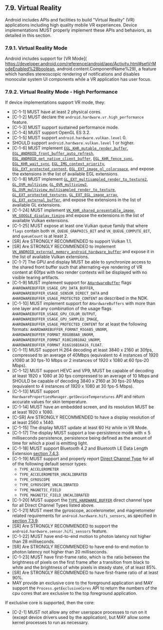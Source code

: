 ## 7.9\. Virtual Reality

Android includes APIs and facilities to build "Virtual Reality" (VR)
applications including high quality mobile VR experiences. Device
implementations MUST properly implement these APIs and behaviors,
as detailed in this section.

### 7.9.1\. Virtual Reality Mode

Android includes support for [VR Mode](
https://developer.android.com/reference/android/app/Activity.html#setVrModeEnabled%28boolean, android.content.ComponentName%29),
a feature which handles stereoscopic rendering of notifications and disables
monocular system UI components while a VR application has user focus.

### 7.9.2\. Virtual Reality Mode - High Performance

If device implementations support VR mode, they:

*   [C-1-1] MUST have at least 2 physical cores.
*   [C-1-2] MUST declare the `android.hardware.vr.high_performance` feature.
*   [C-1-3] MUST support sustained performance mode.
*   [C-1-4] MUST support OpenGL ES 3.2.
*   [C-1-5] MUST support `android.hardware.vulkan.level` 0.
*   SHOULD support `android.hardware.vulkan.level` 1 or higher.
*   [C-1-6] MUST implement
    [`EGL_KHR_mutable_render_buffer`](https://www.khronos.org/registry/EGL/extensions/KHR/EGL_KHR_mutable_render_buffer.txt),
    [`EGL_ANDROID_front_buffer_auto_refresh`](https://www.khronos.org/registry/EGL/extensions/ANDROID/EGL_ANDROID_front_buffer_auto_refresh.txt),
    [`EGL_ANDROID_get_native_client_buffer`](https://www.khronos.org/registry/EGL/extensions/ANDROID/EGL_ANDROID_get_native_client_buffer.txt),
    [`EGL_KHR_fence_sync`](https://www.khronos.org/registry/EGL/extensions/KHR/EGL_KHR_fence_sync.txt),
    [`EGL_KHR_wait_sync`](https://www.khronos.org/registry/EGL/extensions/KHR/EGL_KHR_wait_sync.txt),
    [`EGL_IMG_context_priority`](https://www.khronos.org/registry/EGL/extensions/IMG/EGL_IMG_context_priority.txt),
    [`EGL_EXT_protected_content`](https://www.khronos.org/registry/EGL/extensions/EXT/EGL_EXT_protected_content.txt),
    [`EGL_EXT_image_gl_colorspace`](https://www.khronos.org/registry/EGL/extensions/EXT/EGL_EXT_image_gl_colorspace.txt),
    and expose the extensions in the list of available EGL extensions.
*   [C-1-8] MUST implement
    [`GL_EXT_multisampled_render_to_texture2`](https://www.khronos.org/registry/OpenGL/extensions/EXT/EXT_multisampled_render_to_texture2.txt),
    [`GL_OVR_multiview`](https://www.khronos.org/registry/OpenGL/extensions/OVR/OVR_multiview.txt),
    [`GL_OVR_multiview2`](https://www.khronos.org/registry/OpenGL/extensions/OVR/OVR_multiview2.txt),
    [`GL_OVR_multiview_multisampled_render_to_texture`](https://www.khronos.org/registry/OpenGL/extensions/OVR/OVR_multiview_multisampled_render_to_texture.txt),
    [`GL_EXT_protected_textures`](https://www.khronos.org/registry/OpenGL/extensions/EXT/EXT_protected_textures.txt),
    [`GL_EXT_EGL_image_array`](https://www.khronos.org/registry/OpenGL/extensions/EXT/EXT_EGL_image_array.txt),
    [`GL_EXT_external_buffer`](https://www.khronos.org/registry/OpenGL/extensions/EXT/EXT_external_buffer.txt),
    and expose the extensions in the list of available GL extensions.
*   [C-1-24] MUST implement
    [`VK_KHR_shared_presentable_image`](https://www.khronos.org/registry/vulkan/specs/1.1-extensions/html/vkspec.html#VK_KHR_shared_presentable_image),
    [`VK_GOOGLE_display_timing`](https://www.khronos.org/registry/vulkan/specs/1.1-extensions/html/vkspec.html#VK_GOOGLE_display_timing)
    and expose the extensions in the list of available Vulkan extensions.
*   [C-1-25] MUST expose at least one Vulkan queue family that where `flags`
    contain both `VK_QUEUE_GRAPHICS_BIT` and `VK_QUEUE_COMPUTE_BIT`,
    and `queueCount` is at least 2.
*   [SR] Are STRONGLY RECOMMENDED to support Vulkan 1.1.
*   [SR] Are STRONGLY RECOMMENDED to implement
    [`VK_ANDROID_external_memory_android_hardware_buffer`](https://www.khronos.org/registry/vulkan/specs/1.1-extensions/html/vkspec.html#VK_ANDROID_external_memory_android_hardware_buffer)
    and expose it in the list of available Vulkan extensions.
*   [C-1-7] The GPU and display MUST be able to synchronize access to the shared
    front buffer such that alternating-eye rendering of VR content at 60fps with two
    render contexts will be displayed with no visible tearing artifacts.
*   [C-1-9] MUST implement support for [`AHardwareBuffer`](https://developer.android.com/ndk/reference/hardware__buffer_8h.html)
    flags `AHARDWAREBUFFER_USAGE_GPU_DATA_BUFFER`,
    `AHARDWAREBUFFER_USAGE_SENSOR_DIRECT_DATA` and
    `AHARDWAREBUFFER_USAGE_PROTECTED_CONTENT`
    as described in the NDK.
*   [C-1-10] MUST implement support for `AHardwareBuffers` with more than one
    layer and any combination of the usage flags
    `AHARDWAREBUFFER_USAGE_GPU_COLOR_OUTPUT`,
    `AHARDWAREBUFFER_USAGE_GPU_SAMPLED_IMAGE`,
    `AHARDWAREBUFFER_USAGE_PROTECTED_CONTENT`
    for at least the following formats:
    `AHARDWAREBUFFER_FORMAT_R5G6B5_UNORM`,
    `AHARDWAREBUFFER_FORMAT_R8G8B8A8_UNORM`,
    `AHARDWAREBUFFER_FORMAT_R10G10B10A2_UNORM`,
    `AHARDWAREBUFFER_FORMAT_R16G16B16A16_FLOAT`.
*   [C-1-11] MUST support H.264 decoding at least 3840 x 2160 at 30fps,
    compressed to an average of 40Mbps (equivalent to 4 instances of 
    1920 x1080 at 30 fps-10 Mbps or 2 instances of 1920 x 1080 at 60 fps-20 Mbps).
*   [C-1-12] MUST support HEVC and VP9, MUST be capable of decoding at least
    1920 x 1080 at 30 fps compressed to an average of 10 Mbps and SHOULD be
    capable of decoding 3840 x 2160 at 30 fps-20 Mbps (equivalent to
    4 instances of 1920 x 1080 at 30 fps-5 Mbps).
*   [C-1-13] MUST support `HardwarePropertiesManager.getDeviceTemperatures` API
    and return accurate values for skin temperature.
*   [C-1-14] MUST have an embedded screen, and its resolution MUST be at least
    1920 x 1080.
*   [C-SR] Are STRONGLY RECOMMENDED to have a display resolution of at least
    2560 x 1440.
*   [C-1-15] The display MUST update at least 60 Hz while in VR Mode.
*   [C-1-17] The display MUST support a low-persistence mode with ≤ 5 milliseconds
    persistence, persistence being defined as the amount of time for
    which a pixel is emitting light.
*   [C-1-18] MUST support Bluetooth 4.2 and Bluetooth LE Data Length Extension
    [section 7.4.3](#7_4_3_bluetooth).
*   [C-1-19] MUST support and properly report
    [Direct Channel Type](https://developer.android.com/reference/android/hardware/Sensor#isDirectChannelTypeSupported%28int%29)
    for all of the following default sensor types:
      * `TYPE_ACCELEROMETER`
      * `TYPE_ACCELEROMETER_UNCALIBRATED`
      * `TYPE_GYROSCOPE`
      * `TYPE_GYROSCOPE_UNCALIBRATED`
      * `TYPE_MAGNETIC_FIELD`
      * `TYPE_MAGNETIC_FIELD_UNCALIBRATED`
*   [C-1-20] MUST support the
    [`TYPE_HARDWARE_BUFFER`](https://developer.android.com/reference/android/hardware/SensorDirectChannel.html#TYPE_HARDWARE_BUFFER)
    direct channel type for all Direct Channel Types listed above.
*   [C-1-21] MUST meet the gyroscope, accelerometer, and magnetometer related
    requirements for `android.hardware.hifi_sensors`, as specified in
    [section 7.3.9](#7_3_9_high_fidelity_sensors).
*   [SR] Are STRONGLY RECOMMENDED to support the
    `android.hardware.sensor.hifi_sensors` feature.
*   [C-1-22] MUST have end-to-end motion to photon latency not higher than
    28 milliseconds.
*   [SR] Are STRONGLY RECOMMENDED to have end-to-end motion to photon latency
    not higher than 20 milliseconds.
*   [C-1-23] MUST have first-frame ratio, which is the ratio between the
    brightness of pixels on the first frame after a transition from black to
    white and the brightness of white pixels in steady state, of at least 85%.
*   [SR] Are STRONGLY RECOMMENDED to have first-frame ratio of at least 90%.
*   MAY provide an exclusive core to the foreground
    application and MAY support the `Process.getExclusiveCores` API to return
    the numbers of the cpu cores that are exclusive to the top foreground
    application.

If exclusive core is supported, then the core:

*   [C-2-1] MUST not allow any other userspace processes to run on it
(except device drivers used by the application), but MAY allow some kernel
processes to run as necessary.
